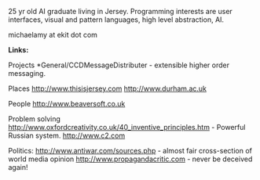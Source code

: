 25 yr old AI graduate living in Jersey.
Programming interests are user interfaces, visual and pattern languages, high level abstraction, AI.

michaelamy at ekit dot com



**Links:**

Projects
*General/CCDMessageDistributer - extensible higher order messaging.

Places
http://www.thisisjersey.com
http://www.durham.ac.uk

People
http://www.beaversoft.co.uk

Problem solving
http://www.oxfordcreativity.co.uk/40_inventive_principles.htm - Powerful Russian system.
http://www.c2.com 

Politics:
http://www.antiwar.com/sources.php - almost fair cross-section of world media opinion
http://www.propagandacritic.com - never be deceived again!